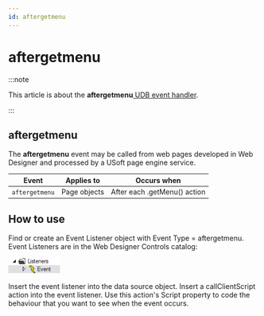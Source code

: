 ```yaml
---
id: aftergetmenu
---
```


# aftergetmenu




:::note

This article is about the **aftergetmenu**[ UDB event handler](/Web_and_app_UIs/UDB_Events).

:::

## **aftergetmenu**

The **aftergetmenu** event may be called from web pages developed in Web Designer and processed by a USoft page engine service.

|**Event**|**Applies to**|**Occurs when**|
|--------|--------|--------|
|`aftergetmenu`|Page objects|			After each .getMenu() action			|



## How to use

Find or create an Event Listener object with Event Type = aftergetmenu. Event Listeners are in the Web Designer Controls catalog:

![](./assets/ff8672be-ff07-426e-ba7e-0ecf37444b63.png)

Insert the event listener into the data source object. Insert a callClientScript action into the event listener. Use this action's Script property to code the behaviour that you want to see when the event occurs.